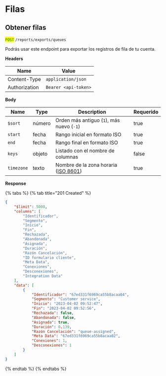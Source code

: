 # Filas

## Obtener filas

<mark style="color:green;">`POST`</mark> `/reports/exports/queues`

Podrás usar este endpoint para exportar los registros de fila de tu cuenta.

**Headers**

| Name          | Value                |
| ------------- | -------------------- |
| Content-Type  | `application/json`   |
| Authorization | `Bearer <api-token>` |

**Body**

<table><thead><tr><th>Name</th><th>Type</th><th>Description</th><th data-type="checkbox">Requerido</th></tr></thead><tbody><tr><td><code>$sort</code></td><td>número</td><td>Orden más antiguo (<code>1</code>), más nuevo (<code>-1</code>)</td><td>true</td></tr><tr><td><code>start</code></td><td>fecha</td><td>Rango inicial en formato ISO</td><td>true</td></tr><tr><td><code>end</code></td><td>fecha</td><td>Rango final en formato ISO</td><td>true</td></tr><tr><td><code>keys</code> </td><td>objeto</td><td>Listado con el nombre de columnas</td><td>false</td></tr><tr><td><code>timezone</code></td><td>texto</td><td>Nombre de la zona horaria (<a href="https://en.wikipedia.org/wiki/ISO_8601">ISO 8601</a>)</td><td>true</td></tr></tbody></table>

**Response**

{% tabs %}
{% tab title="201 Created" %}
```json
{
    "$limit": 5000,
    "columns": [
        "Identificador",
        "Segmento",
        "Inicio",
        "Fin",
        "Rechazada",
        "Abandonada",
        "Asignada",
        "Duración",
        "Razón Cancelación",
        "ID formulario cliente",
        "Meta Data",
        "Conexiones",
        "Desconexiones",
        "Integration Data"
    ],
    "data": [
        {
            "Identificador": "67ed331f6969ca55b8acaa04",
            "Segmento": "Customer service",
            "Inicio": "2023-04-02 09:52:47",
            "Fin": "2023-04-02 09:52:56",
            "Rechazada": false,
            "Abandonada": false,
            "Asignada": true,
            "Duración": 0.139,
            "Razón Cancelación": "queue-assigned",
            "Meta Data": "67ed331f6969ca55b8acaa02",
            "Conexiones": 1,
            "Desconexiones": 1
        }
    ]
}
```
{% endtab %}
{% endtabs %}
